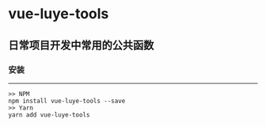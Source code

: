 # vue-luye-tools
## 日常项目开发中常用的公共函数
### 安装
***
```
>> NPM
npm install vue-luye-tools --save
>> Yarn
yarn add vue-luye-tools
```






